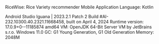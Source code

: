 RiceWise: Rice Variety recommender
Mobile Application
Language: Kotlin

Android Studio Iguana | 2023.2.1 Patch 2
Build #AI-232.10300.40.2321.11668458, built on April 4, 2024
Runtime version: 17.0.9+0--11185874 amd64
VM: OpenJDK 64-Bit Server VM by JetBrains s.r.o.
Windows 11.0
GC: G1 Young Generation, G1 Old Generation
Memory: 2048M


